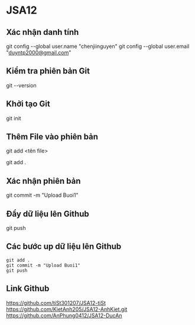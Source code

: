 # JSA12

## Xác nhận danh tính

git config --global user.name "chenjiinguyen"
git config --global user.email "duyntp2000@gmail.com"


## Kiểm tra phiên bản Git

git --version

## Khởi tạo Git

git init

## Thêm File vào phiên bản

git add <tên file>

git add .

## Xác nhận phiên bản

git commit -m "Upload Buoi1"

## Đẩy dữ liệu lên Github

git push

## Các bước up dữ liệu lên Github

```
git add .
git commit -m "Upload Buoi1"
git push
```

## Link Github

https://github.com/tiSt301207/JSA12-tiSt
https://github.com/KietAnh205/JSA12-AnhKiet.git
https://github.com/AnPhung0412/JSA12-DucAn

